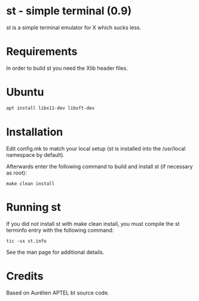 # st - simple terminal (0.9)
st is a simple terminal emulator for X which sucks less.


# Requirements
In order to build st you need the Xlib header files.

# Ubuntu
```sh
apt install libx11-dev libxft-dev
```


# Installation
Edit config.mk to match your local setup (st is installed into
the /usr/local namespace by default).

Afterwards enter the following command to build and install st (if
necessary as root):

    make clean install


# Running st
If you did not install st with make clean install, you must compile
the st terminfo entry with the following command:

    tic -sx st.info

See the man page for additional details.

# Credits
Based on Aurélien APTEL <aurelien dot aptel at gmail dot com> bt source code.

